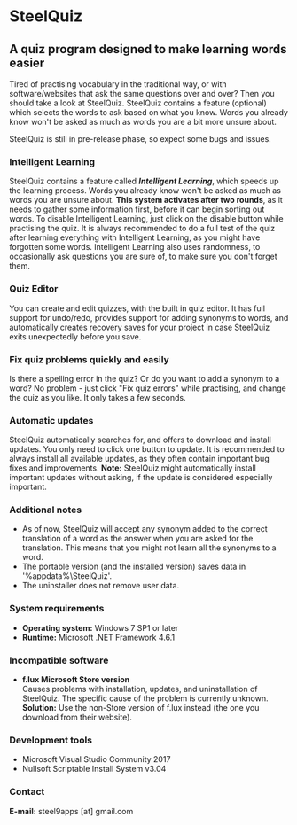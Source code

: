 # SteelQuiz
## A quiz program designed to make learning words easier
   
Tired of practising vocabulary in the traditional way, or with software/websites that ask the same questions over and over? Then you should take a look at SteelQuiz. SteelQuiz contains a feature (optional) which selects the words to ask based on what you know. Words you already know won't be asked as much as words you are a bit more unsure about.

SteelQuiz is still in pre-release phase, so expect some bugs and issues.

### Intelligent Learning
SteelQuiz contains a feature called _**Intelligent Learning**_, which speeds up the learning process. Words you already know won't be asked as much as words you are unsure about. **This system activates after two rounds**, as it needs to gather some information first, before it can begin sorting out words. To disable Intelligent Learning, just click on the disable button while practising the quiz.
It is always recommended to do a full test of the quiz after learning everything with Intelligent Learning, as you might have forgotten some words. Intelligent Learning also uses randomness, to occasionally ask questions you are sure of, to make sure you don't forget them.

### Quiz Editor
You can create and edit quizzes, with the built in quiz editor. It has full support for undo/redo, provides support for adding synonyms to words, and automatically creates recovery saves for your project in case SteelQuiz exits unexpectedly before you save.

### Fix quiz problems quickly and easily
Is there a spelling error in the quiz? Or do you want to add a synonym to a word? No problem - just click "Fix quiz errors" while practising, and change the quiz as you like. It only takes a few seconds.

### Automatic updates
SteelQuiz automatically searches for, and offers to download and install updates. You only need to click one button to update. It is recommended to always install all available updates, as they often contain important bug fixes and improvements.
**Note:** SteelQuiz might automatically install important updates without asking, if the update is considered especially important.

### Additional notes
- As of now, SteelQuiz will accept any synonym added to the correct translation of a word as the answer when you are asked for the translation. This means that you might not learn all the synonyms to a word.
- The portable version (and the installed version) saves data in '%appdata%\SteelQuiz'.
- The uninstaller does not remove user data.

### System requirements
- **Operating system:** Windows 7 SP1 or later
- **Runtime:** Microsoft .NET Framework 4.6.1

### Incompatible software
- **f.lux Microsoft Store version**   
Causes problems with installation, updates, and uninstallation of SteelQuiz. The specific cause of the problem is currently unknown.   
**Solution:** Use the non-Store version of f.lux instead (the one you download from their website).

### Development tools
- Microsoft Visual Studio Community 2017
- Nullsoft Scriptable Install System v3.04


### Contact
**E-mail:** steel9apps [at] gmail.com
